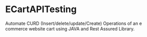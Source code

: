 # ECartAPITesting
Automate CURD (Insert/delete/update/Create) Operations of an e commerce website cart using JAVA and Rest Assured Library.
